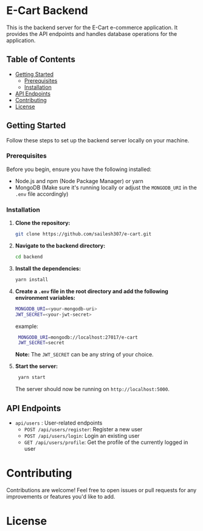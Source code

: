 # E-Cart Backend

This is the backend server for the E-Cart e-commerce application. It provides the API endpoints and handles database operations for the application.

## Table of Contents

- [Getting Started](#getting-started)
  - [Prerequisites](#prerequisites)
  - [Installation](#installation)
- [API Endpoints](#api-endpoints)
- [Contributing](#contributing)
- [License](#license)

## Getting Started

Follow these steps to set up the backend server locally on your machine.

### Prerequisites

Before you begin, ensure you have the following installed:

- Node.js and npm (Node Package Manager) or yarn
- MongoDB (Make sure it's running locally or adjust the `MONGODB_URI` in the `.env` file accordingly)

### Installation

1. **Clone the repository:**

   ```bash
   git clone https://github.com/sailesh307/e-cart.git
    ```
2. **Navigate to the backend directory:**

   ```bash
   cd backend
   ```

3. **Install the dependencies:**

   ```bash
   yarn install
   ```

4. **Create a `.env` file in the root directory and add the following environment variables:**

   ```bash
   MONGODB_URI=<your-mongodb-uri>
   JWT_SECRET=<your-jwt-secret>
   ```
   example: 
   ```bash
    MONGODB_URI=mongodb://localhost:27017/e-cart
    JWT_SECRET=secret
    ```
    **Note:** The `JWT_SECRET` can be any string of your choice.

5. **Start the server:**

   ```bash
    yarn start
    ```
    The server should now be running on `http://localhost:5000`.

## API Endpoints
- `api/users` : User-related endpoints 
    - `POST /api/users/register`: Register a new user
    - `POST /api/users/login`: Login an existing user
    - `GET /api/users/profile`: Get the profile of the currently logged in user


# Contributing
Contributions are welcome! Feel free to open issues or pull requests for any improvements or features you'd like to add.

# License


